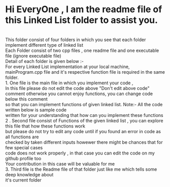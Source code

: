 # Hi EveryOne , I am the readme file of this Linked List folder to assist you.
<br>
This folder consist of four folders in which you see that each folder implement different type of linked list
<br>
Each Folder consist of two cpp files , one readme file and one executable file (ignore executable file)
<br>
Detail of each folder is given below :- 
<br>
For every Linked List implementation at your local machine, mainProgram.cpp file and it's respective function file is required in the same folder.
<br>
1. One file is the main file in which you implement your code ,<br> In this file please do not edit the code above 
"Don't edit above code" comment otherwise you cannot enjoy functions, you can change code below this comment <br>
so that you can implement functions of given linked list. Note:- All the code written below is sample code <br>
written for your understanding that how can you implement these functions
<br>
2 . Second file consist of Functions of the given linked list , you can explore this file that how these functions work<br> but please do not try to edit any code until if you found an error in code as all functions are <br>
checked by taken different inputs howewer there might be chances that for few special cases <br>
code does not work properly , in that case you can edit the code on my github profile too <br>
Your contribution in this case will be valuable for me
<br>
3. Third file is the Readme file of that folder just like me which tells some deep knowledge about <br>
it's current folder